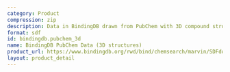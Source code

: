 ```yaml
---
category: Product
compression: zip
description: Data in BindingDB drawn from PubChem with 3D compound structures
format: sdf
id: bindingdb.pubchem_3d
name: BindingDB PubChem Data (3D structures)
product_url: https://www.bindingdb.org/rwd/bind/chemsearch/marvin/SDFdownload.jsp?download_file=/rwd/bind/downloads/BindingDB_PubChem_3D_202507_sdf.zip
layout: product_detail
---
```

